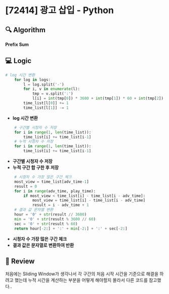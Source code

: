 # [72414] 광고 삽입 - Python

## 🔍 Algorithm
**Prefix Sum**

## 💻 Logic

```Python
# log 시간 변환
    for log in logs:
        l = log.split('-')
        for i, v in enumerate(l):
            tmp = v.split(':')
            l[i] = int(tmp[0]) * 3600 + int(tmp[1]) * 60 + int(tmp[2])
        time_list[l[0]] += 1
        time_list[l[1]] -= 1
```
- **log 시간 변환**  

```Python
    # 구간별 시청자 수 저장
    for i in range(1, len(time_list)):
        time_list[i] += time_list[i-1]
    # 누적 시청자 수 저장
    for i in range(1, len(time_list)):
        time_list[i] += time_list[i-1]
```
- **구간별 시청자 수 저장**  
- **누적 구간 합 구한 후 저장**  


```Python
    # 시청자 수 가장 많은 구간 체크
    most_view = time_list[adv_time-1]
    result = 0
    for i in range(adv_time, play_time):
        if most_view < time_list[i] - time_list[i - adv_time]:
            most_view = time_list[i] - time_list[i - adv_time]
            result = i - adv_time + 1
    # 결과 값 문자열 변환
    hour = '0' + str(result // 3600)
    min = '0' + str(result % 3600 // 60)
    sec = '0' + str(result % 60)
    return hour[-2:] + ':' + min[-2:] + ':' + sec[-2:]
```
- **시청자 수 가장 많은 구간 체크**  
- **결과 값은 문자열로 변환하여 반환**  


## 📝 Review

처음에는 Sliding Window가 생각나서 각 구간의 처음 시작 시간을 기준으로 해결을 하려고 했는데 누적 시간을 계산하는 부분을 어떻게 해야할지 몰라서 다른 코드를 참고했다..  
